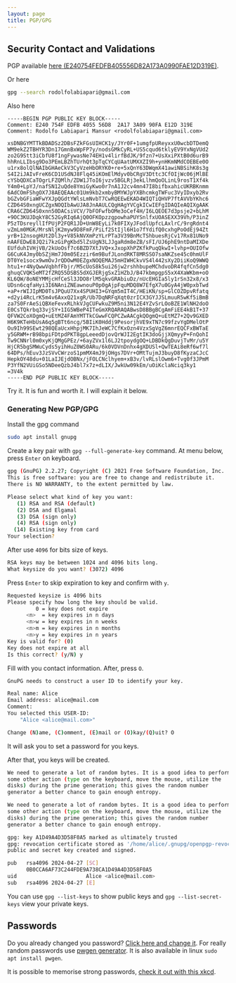 ```yaml
---
layout: page
title: PGP/GPG
---
```


## Security Contact and Validations

PGP available [here (E240754FEDFB405556D82A173A0990FAE12D319E)](https://keys.openpgp.org/search?q=E240754FEDFB405556D82A173A0990FAE12D319E).

Or here

```bash
gpg --search rodolfolabiapari@gmail.com 
```

Also here

```
-----BEGIN PGP PUBLIC KEY BLOCK-----
Comment: E240 754F EDFB 4055 56D8  2A17 3A09 90FA E12D 319E
Comment: Rodolfo Labiapari Mansur <rodolfolabiapari@gmail.com>

xsDNBGYMTTkBDADSz2DBsFZkFGsUIHCK1y/JYr0F+1umgfpUReyxxU0wcbDTDemQ
WM9ekZ2TBHYR3Dn17GmnBxWpFP7y/nodsGMkCyRL+US5cqud6tklyEV9YxNgVUd2
zo2G9Stt3iCbfU8f1ngFywasNe74EH1v4lirfBdJK/9fzn7+UsXxiPXtB0d6urB9
hhRnLLIbsg9Do3PEmLBZhTUrhQt3pTqCYCqUAatUMXXZI9h+ynHKmNMdCOEBEe0O
u1rx8olQlNAIbGHAeCkV3CyVzeHbORYK0+re+5xQnY63DWqmX41awiNBSihK8s3g
S4I2iJAIvFreK6CD1USdNJ8Flq45iKOmElMdyv0bCRgV3Dttc3CfOIjWc06jMlBE
cYSbQDXCaTOgrLFZQMlh/ZDW1JToI6jvzv5BGLRj3ekLlhmQoOLinL9rosT1Xf4k
Y4m0+LpYJ/nafSN12uQde8YmiGyKwo0r7nA1J2cv4mn47I8bifbxahicUKRBKnmm
6AdCOmFShgOX7J8AEQEAAc01Um9kb2xmbyBMYWJpYXBhcmkgTWFuc3VyIDxyb2Rv
bGZvbGFiaWFwYXJpQGdtYWlsLmNvbT7CwRQEEwEKAD4WIQTiQHVP7ftAVVbYKhc6
CZD64S0xngUCZgxNOQIbAwUJA8JnAAULCQgHAgYVCgkICwIEFgIDAQIeAQIXgAAK
CRA6CZD64S0xnn50DACsiVCV/7bFOFwfbOMe3oCef4H/I6LQEOE7d3psje2+bLhM
+9OC3KUJDqkY8C52GyRIq6AjQ0OFKOpzzgpowhaPUYSnlfxUOASEXX39Vh/P3inZ
P5zTDsreyllIfPUjP2FQR1JD+UnW8EyLi7k0FIXyJFodlUpfcLAxlrC/9rgRdnt4
vZmLm0MGK/MrsNljK2myw9D8FmF/PiLf2StIjl6H1o7fYdifQ0cxhgPoOdEj94Zt
yrB+12nsogHUt2Dl3y+V85kNVXmPzYLrPTa3V39BnMcTShbuesRjCv17Rx81UNo9
nAAFEDwE8JQ2i7kzGiPgKbd5lZsUgN3LJJgaRdm8eZB/sFI/UJ6phE9ntDaMIXDe
EUfduhIVHjVB/2kUoOsf7c6BZD7XtJVQ+xJxopXhPZKfkPuqQkwI+lvhp+OUIOfw
G6CuK4Jmy0bSZjHm7J0m05Ezzir6m9BufJLondRKT8MRSSO7saNKZse45c0hmUlF
DT0Ye1socx9wmOvJrQDOwM0EZgxNOQEMAJ5mHIWHCkvVS4l442sXy2DiiKoQ9WWQ
htu1+r4NyQwwVqbhfFbjr/M5cUoS8k5ui26jw2rshhbupeMChdvoDR4fqfCn5dg0
ghuqCVQKSeMT2fZRQ55DSBS5dXGJERjgSxZ1HZbJ/B47kbmpgpS5xX4XaWKbm+oO
KL6QW/8oNEYMMjcHfCeSl3JDO8rlM5qkvGRAbiuDz/nUcEHGIa5ly1rSn32x8/x3
UDsn6cqfaHyi3I6NAniZNEawnouP0p0gAjpFquMDQ8W7EfgX7u0GyA4jW0pxbTwd
+aP+rWIJIpMD0TsJPQuU7Xx4SPUHI3+GYqm5mIT4C/HEiKN/sp+GlCOZDpvRfatq
+d2yi4RcLrK5m4v6AxxQ21xgR/Ub7DqNRFqXqt0zrICX3GYJJSLmuuR5wKf5iBmB
za7S0FrAeSiQBXeFevxRLhkVJgCUFwkuZ9M5ni3N12E4YZvSrLOoBZE1WlNH2doO
E0CsTQkrbq33vjSY+1IG5WBeP4ITeGmXRQARAQABwsD8BBgBCgAmFiEE4kB1T+37
QFVW2CoXOgmQ+uEtMZ4FAmYMTTkCGwwFCQPCZwAACgkQOgmQ+uEtMZ7+2Qv9GXED
H6K9KTeHbUsA6q5gBTt6ncg/5BIiK0Hddj9PesorjhVE9xTN7c99fzvYgDMelOtP
Ou9Ih99SEwt298QEaUcxHhpjMK7IhJeWC7CfKxOzn4VzxSgVgZ6mnrEQCFxBWTaE
y5GRWM+rB98bpiFDtpdPKT8gpLeeedDjovQrWJI2EgtIK3doGjjXQmyyP+FnQohI
Tw9CNNrl0m0xyKjQMgGPEz/+6ayZVx1l6LJ2tpoydgOQ+LDBDkQgDuvjTvMr/u5Y
HjCR5bgSMWuCyds5yihHuZ0WS0ARu/6k0VDVnDnhx4gXDUSl+QwTEAi8eRf6wf7l
64DPs/hEuv3JzSVvCWrzoS1pmMX4mJ9jOHgs7DVr+OMtTujmJ3buyD8fKyzaCJcC
HepkOY48du+01LaIJEjdOBNx/jFOLCNclhyem+xB3v/lvRLslOwm6+Tvg0f3JPmM
P3YfN2VUiGSo5NDeeQzbJ4bl7x7z+dLIX/JwkUw09kEm/uOiKclaNciq3ky1
=3V4k
-----END PGP PUBLIC KEY BLOCK-----
```

Try it. It is fun and worth it. I will explain it below.

### Generating New PGP/GPG

Install the gpg command 
```bash
sudo apt install gnupg
```

Create a key pair with `gpg --full-generate-key` command. At menu below, press
`Enter` on keyboard.

```bash
gpg (GnuPG) 2.2.27; Copyright (C) 2021 Free Software Foundation, Inc.
This is free software: you are free to change and redistribute it.
There is NO WARRANTY, to the extent permitted by law.

Please select what kind of key you want:
   (1) RSA and RSA (default)
   (2) DSA and Elgamal
   (3) DSA (sign only)
   (4) RSA (sign only)
  (14) Existing key from card
Your selection? 
```

After use `4096` for bits size of keys.

```bash
RSA keys may be between 1024 and 4096 bits long.
What keysize do you want? (3072) 4096
```

Press `Enter` to skip expiration to key and confirm with `y`.

```bash
Requested keysize is 4096 bits
Please specify how long the key should be valid.
         0 = key does not expire
      <n>  = key expires in n days
      <n>w = key expires in n weeks
      <n>m = key expires in n months
      <n>y = key expires in n years
Key is valid for? (0) 
Key does not expire at all
Is this correct? (y/N) y
```

Fill with you contact information. After, press `O`.

```bash
GnuPG needs to construct a user ID to identify your key.

Real name: Alice
Email address: alice@mail.com
Comment: 
You selected this USER-ID:
    "Alice <alice@mail.com>"

Change (N)ame, (C)omment, (E)mail or (O)kay/(Q)uit? O
```

It will ask you to set a password for you keys.

After that, you keys will be created.

```bash
We need to generate a lot of random bytes. It is a good idea to perform
some other action (type on the keyboard, move the mouse, utilize the
disks) during the prime generation; this gives the random number
generator a better chance to gain enough entropy.

We need to generate a lot of random bytes. It is a good idea to perform
some other action (type on the keyboard, move the mouse, utilize the
disks) during the prime generation; this gives the random number
generator a better chance to gain enough entropy.

gpg: key A1D49A4D3D58F0A5 marked as ultimately trusted
gpg: revocation certificate stored as '/home/alice/.gnupg/openpgp-revocs.d/0B0CCA6AF73C244FDE9A738CA1D49A4D3D58F0A5.rev'
public and secret key created and signed.

pub   rsa4096 2024-04-27 [SC]
      0B0CCA6AF73C244FDE9A738CA1D49A4D3D58F0A5
uid                      Alice <alice@mail.com>
sub   rsa4096 2024-04-27 [E]
```

You can use `gpg --list-keys` to show public keys and `gpg --list-secret-keys`
view your private keys.

## Passwords

Do you already changed you password? [Click here and change it](
https://diceware.dmuth.org/). For really random passwords use 
[pwgen generator](https://pwgen.io/en/). It is also available in linux 
`sudo apt install pwgen`.

It is possible to memorise strong passwords, [check it out with this xkcd](
https://xkcd.com/936/).
